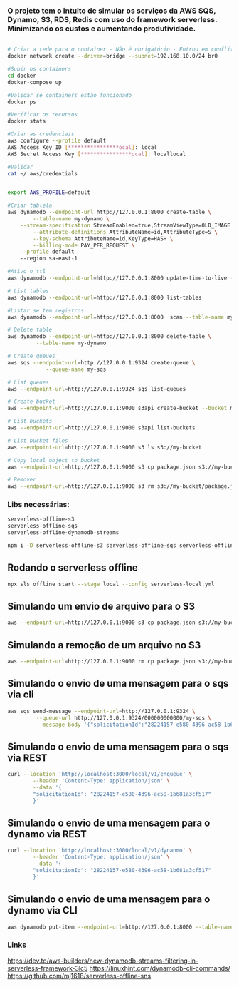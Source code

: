 ### O projeto tem o intuito de simular os serviços da AWS SQS, Dynamo, S3, RDS, Redis com uso do framework serverless. Minimizando os custos e aumentando produtividade.

```bash

# Criar a rede para o container - Não é obrigatório - Entrou em conflito com a rede 172.18
docker network create --driver=bridge --subnet=192.168.10.0/24 br0

#Subir os containers
cd docker
docker-compose up 

#Validar se containers estão funcionado
docker ps 

#Verificar os recursos
docker stats

#Criar as credenciais
aws configure --profile default
AWS Access Key ID [****************ocal]: local
AWS Secret Access Key [****************ocal]: locallocal

#Validar 
cat ~/.aws/credentials


export AWS_PROFILE=default

#Criar tablela
aws dynamodb --endpoint-url http://127.0.0.1:8000 create-table \
        --table-name my-dynamo \
	--stream-specification StreamEnabled=true,StreamViewType=OLD_IMAGE \
        --attribute-definitions AttributeName=id,AttributeType=S \
        --key-schema AttributeName=id,KeyType=HASH \
        --billing-mode PAY_PER_REQUEST \
	--profile default
	--region sa-east-1

#Ativo o ttl   
aws dynamodb --endpoint-url=http://127.0.0.1:8000 update-time-to-live --table-name my-dynamo --time-to-live-specification Enabled=true,AttributeName=ttl --profile default

# List tables
aws dynamodb --endpoint-url=http://127.0.0.1:8000 list-tables

#Listar se tem registros
aws dynamodb --endpoint-url=http://127.0.0.1:8000  scan --table-name my-dynamo

# Delete table
aws dynamodb --endpoint-url=http://127.0.0.1:8000 delete-table \
         --table-name my-dynamo

# Create queues
aws sqs --endpoint-url=http://127.0.0.1:9324 create-queue \
            --queue-name my-sqs 

# List queues
aws --endpoint-url=http://127.0.0.1:9324 sqs list-queues

# Create bucket
aws --endpoint-url=http://127.0.0.1:9000 s3api create-bucket --bucket my-bucket

# List buckets
aws --endpoint-url=http://127.0.0.1:9000 s3api list-buckets

# List bucket files
aws --endpoint-url=http://127.0.0.1:9000 s3 ls s3://my-bucket

# Copy local object to bucket
aws --endpoint-url=http://127.0.0.1:9000 s3 cp package.json s3://my-bucket/

# Remover
aws --endpoint-url=http://127.0.0.1:9000 s3 rm s3://my-bucket/package.json

```

### Libs necessárias:
```bash
serverless-offline-s3
serverless-offline-sqs
serverless-offline-dynamodb-streams

npm i -D serverless-offline-s3 serverless-offline-sqs serverless-offline-dynamodb-streams
```

## Rodando o serverless offline
```bash
npx sls offline start --stage local --config serverless-local.yml 
```


## Simulando um envio de arquivo para o S3
```bash
aws --endpoint-url=http://127.0.0.1:9000 s3 cp package.json s3://my-bucket/
```

## Simulando a remoção de um arquivo no S3
```bash
aws --endpoint-url=http://127.0.0.1:9000 rm cp package.json s3://my-bucket/
```

## Simulando o envio de uma mensagem para o sqs via cli
```bash
aws sqs send-message --endpoint-url=http://127.0.0.1:9324 \
         --queue-url http://127.0.0.1:9324/000000000000/my-sqs \
         --message-body '{"solicitationId":"28224157-e580-4396-ac58-1b681a3cf517"}'
```

## Simulando o envio de uma mensagem para o sqs via REST
```bash
curl --location 'http://localhost:3000/local/v1/enqueue' \
        --header 'Content-Type: application/json' \
        --data '{
        "solicitationId": "28224157-e580-4396-ac58-1b681a3cf517"
        }'
```


## Simulando o envio de uma mensagem para o dynamo via REST
```bash
curl --location 'http://localhost:3000/local/v1/dynanmo' \
        --header 'Content-Type: application/json' \
        --data '{
        "solicitationId": "28224157-e580-4396-ac58-1b681a3cf517"
        }'
```

## Simulando o envio de uma mensagem para o dynamo via CLI
```bash
aws dynamodb put-item --endpoint-url=http://127.0.0.1:8000 --table-name my-dynamo --item '{ "id": {"S": "78224157-e580-4396-ac58-1b681a3cf519" } }'
```


### Links

https://dev.to/aws-builders/new-dynamodb-streams-filtering-in-serverless-framework-3lc5
https://linuxhint.com/dynamodb-cli-commands/
https://github.com/mj1618/serverless-offline-sns
